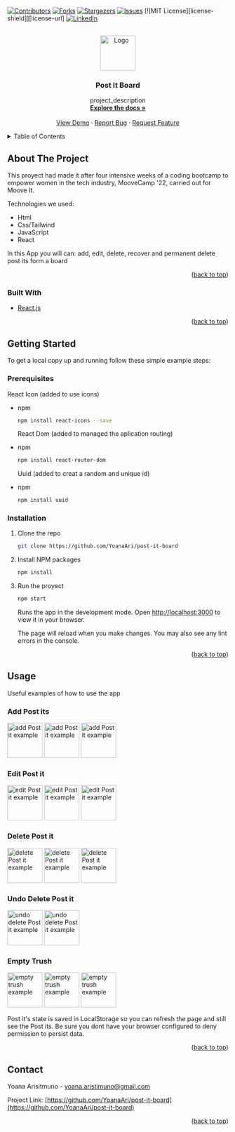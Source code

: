 [![Contributors][contributors-shield]][contributors-url]
[![Forks][forks-shield]][forks-url]
[![Stargazers][stars-shield]][stars-url]
[![Issues][issues-shield]][issues-url]
[![MIT License][license-shield]][license-url]
[![LinkedIn][linkedin-shield]][linkedin-url]

<!-- PROJECT LOGO -->
<br />
<div align="center">
  <a href="https://github.com/YoanaAri/post-it-board">
    <img src="/img/logo.png" alt="Logo" width="80" height="80">
  </a>

<h3 align="center">Post It Board</h3>

  <p align="center">
    project_description
    <br />
    <a href="https://github.com/YoanaAri/post-it-board"><strong>Explore the docs »</strong></a>
    <br />
    <br />
    <a href="https://github.com/YoanaAri/post-it-board">View Demo</a>
    ·
    <a href="https://github.com/YoanaAri/post-it-board/issues">Report Bug</a>
    ·
    <a href="https://github.com/YoanaAri/post-it-board/issues">Request Feature</a>
  </p>
</div>

<!-- TABLE OF CONTENTS -->
<details>
  <summary>Table of Contents</summary>
  <ol>
    <li>
      <a href="#about-the-project">About The Project</a>
      <ul>
        <li><a href="#built-with">Built With</a></li>
      </ul>
    </li>
    <li>
      <a href="#getting-started">Getting Started</a>
      <ul>
        <li><a href="#prerequisites">Prerequisites</a></li>
        <li><a href="#installation">Installation</a></li>
      </ul>
    </li>
    <li><a href="#usage">Usage</a></li>
    <li><a href="#contact">Contact</a></li>
  </ol>
</details>

<!-- ABOUT THE PROJECT -->

## About The Project

This proyect had made it after four intensive weeks of a coding bootcamp to empower women in the tech industry, MooveCamp '22, carried out for Moove It.

Technologies we used:

<ul>
  <li>Html</li>
  <li>Css/Tailwind</li>
  <li>JavaScript</li>
  <li>React</li>
</ul>

In this App you will can: add, edit, delete, recover and permanent delete post its form a board

<p align="right">(<a href="#top">back to top</a>)</p>

### Built With

- [React.js](https://reactjs.org/)

<p align="right">(<a href="#top">back to top</a>)</p>

<!-- GETTING STARTED -->

## Getting Started

To get a local copy up and running follow these simple example steps:

### Prerequisites

React Icon (added to use icons)

- npm

  ```sh
  npm install react-icons --save
  ```

  React Dom (added to managed the aplication routing)

- npm

  ```sh
  npm install react-router-dom
  ```

  Uuid (added to creat a random and unique id)

- npm
  ```sh
  npm install uuid
  ```

### Installation

1.  Clone the repo

    ````sh
    git clone https://github.com/YoanaAri/post-it-board
    ````

2. Install NPM packages

    ```sh
    npm install
    ````

3. Run the proyect

   ```sh
   npm start
   ```

   Runs the app in the development mode.
   Open [http://localhost:3000](http://localhost:3000) to view it in your browser.

   The page will reload when you make changes.
   You may also see any lint errors in the console.

<p align="right">(<a href="#top">back to top</a>)</p>

<!-- USAGE EXAMPLES -->

## Usage

Useful examples of how to use the app

### Add Post its

<img src="img/emptyHome.png" alt="add Post it example" width="80" height="80">

<img src="img/addingFirstPostit.png" alt="add Post it example" width="80" height="80">

<img src="img/firstPostit.png" alt="add Post it example" width="80" height="80">

### Edit Post it

<img src="img/firstPostit.png" alt="edit Post it example" width="80" height="80">

<img src="img/editingExample.png" alt="edit Post it example" width="80" height="80">

<img src="img/editedExample.png" alt="edit Post it example" width="80" height="80">

### Delete Post it

<img src="img/editedExample.png" alt="delete Post it example" width="80" height="80">

<img src="img/binWithPostits.png" alt="delete Post it example" width="80" height="80">

<img src="img/deletedPostit.png" alt="delete Post it example" width="80" height="80">

### Undo Delete Post it

<img src="img/deletedPostit.png" alt="undo delete Post it example" width="80" height="80">

<img src="img/editedExample.png" alt="undo delete Post it example" width="80" height="80">

### Empty Trush

<img src="img/deletedPostit.png" alt="empty trush example" width="80" height="80">

<img src="img/emptyBin.png" alt="empty trush example" width="80" height="80">

<img src="img/emptyHome.png" alt="empty trush example" width="80" height="80">

Post it's state is saved in LocalStorage so you can refresh the page and still see the Post its. Be sure you dont have your browser configured to deny permission to persist data.

<p align="right">(<a href="#top">back to top</a>)</p>

<!-- CONTACT -->

## Contact

Yoana Arisitmuno - yoana.aristimuno@gmail.com

Project Link: [https://github.com/YoanaAri/post-it-board](https://github.com/YoanaAri/post-it-board)

<p align="right">(<a href="#top">back to top</a>)</p>

<!-- MARKDOWN LINKS & IMAGES -->
<!-- https://www.markdownguide.org/basic-syntax/#reference-style-links -->

[contributors-shield]: https://img.shields.io/github/contributors/YoanaAri/post-it-board.svg?style=for-the-badge
[contributors-url]: https://github.com/YoanaAri/post-it-board/graphs/contributors
[forks-shield]: https://img.shields.io/github/forks/YoanaAri/post-it-board.svg?style=for-the-badge
[forks-url]: https://github.com/YoanaAri/post-it-board/network/members
[stars-shield]: https://img.shields.io/github/stars/YoanaAri/post-it-board.svg?style=for-the-badge
[stars-url]: https://github.com/YoanaAri/post-it-board/stargazers
[issues-shield]: https://img.shields.io/github/issues/YoanaAri/post-it-board.svg?style=for-the-badge
[issues-url]: https://github.com/YoanaAri/post-it-board/issues
[linkedin-shield]: https://img.shields.io/badge/-LinkedIn-black.svg?style=for-the-badge&logo=linkedin&colorB=555
[linkedin-url]: https://linkedin.com/in/yoana-aristimuño-716a25213/
